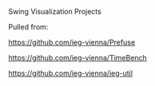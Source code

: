Swing Visualization Projects

Pulled from:

https://github.com/ieg-vienna/Prefuse

https://github.com/ieg-vienna/TimeBench

https://github.com/ieg-vienna/ieg-util